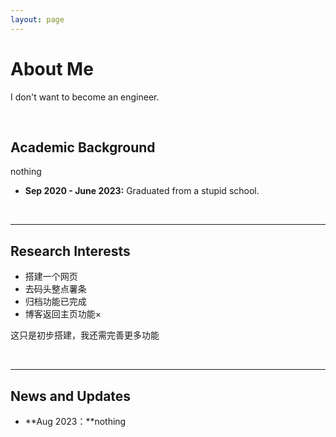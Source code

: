 ```yaml
---
layout: page
---
```


# About Me

I don't want to become an engineer.

<br>

## Academic Background
nothing
- **Sep 2020 - June 2023:** Graduated from a stupid school.

<br>

---

## Research Interests

- 搭建一个网页
- 去码头整点薯条
- 归档功能已完成
- 博客返回主页功能×

这只是初步搭建，我还需完善更多功能

<br>

---

## News and Updates
- **Aug 2023：**nothing